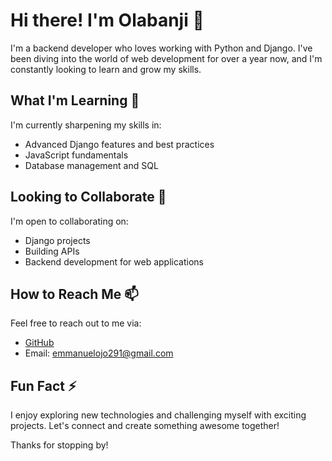 # Hi there! I'm Olabanji 👋

I'm a backend developer who loves working with Python and Django. I've been diving into the world of web development for over a year now, and I'm constantly looking to learn and grow my skills.

## What I'm Learning 🌱
I'm currently sharpening my skills in:
- Advanced Django features and best practices
- JavaScript fundamentals
- Database management and SQL

## Looking to Collaborate 💼
I'm open to collaborating on:
- Django projects
- Building APIs
- Backend development for web applications

## How to Reach Me 📫
Feel free to reach out to me via:
- [GitHub](https://github.com/olabanji12-ojo)
- Email: emmanuelojo291@gmail.com

## Fun Fact ⚡
I enjoy exploring new technologies and challenging myself with exciting projects. Let's connect and create something awesome together!

Thanks for stopping by!
